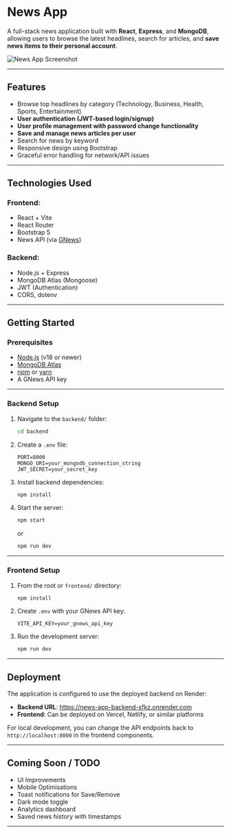 # News App

A full-stack news application built with **React**, **Express**, and **MongoDB**, allowing users to browse the latest headlines, search for articles, and **save news items to their personal account**.

![News App Screenshot](<Screenshot 2025-06-29 at 6.36.53 PM.png>)

---

## Features

- Browse top headlines by category (Technology, Business, Health, Sports, Entertainment)
- **User authentication (JWT-based login/signup)**
- **User profile management with password change functionality**
- **Save and manage news articles per user**
- Search for news by keyword
- Responsive design using Bootstrap
- Graceful error handling for network/API issues

---

## Technologies Used

### Frontend:
- React + Vite
- React Router
- Bootstrap 5
- News API (via [GNews](https://gnews.io))

### Backend:
- Node.js + Express
- MongoDB Atlas (Mongoose)
- JWT (Authentication)
- CORS, dotenv


---

## Getting Started

### Prerequisites

- [Node.js](https://nodejs.org/) (v18 or newer)
- [MongoDB Atlas](https://www.mongodb.com/cloud/atlas)
- [npm](https://www.npmjs.com/) or [yarn](https://yarnpkg.com/)
- A GNews API key

---

### Backend Setup

1. Navigate to the `backend/` folder:
    ```bash
    cd backend
    ```

2. Create a `.env` file:
    ```
    PORT=8000
    MONGO_URI=your_mongodb_connection_string
    JWT_SECRET=your_secret_key
    ```

3. Install backend dependencies:
    ```bash
    npm install
    ```

4. Start the server:
    ```bash
    npm start
    ```
    or
    ```bash
    npm run dev
    ```

---

### Frontend Setup

1. From the root or `frontend/` directory:
    ```bash
    npm install
    ```

2. Create `.env` with your GNews API key:
    ```
    VITE_API_KEY=your_gnews_api_key
    ```

3. Run the development server:
    ```bash
    npm run dev
    ```

---

## Deployment

The application is configured to use the deployed backend on Render:
- **Backend URL**: https://news-app-backend-sfkz.onrender.com
- **Frontend**: Can be deployed on Vercel, Netlify, or similar platforms

For local development, you can change the API endpoints back to `http://localhost:8000` in the frontend components.

---

## Coming Soon / TODO

- UI Improvements
- Mobile Optimisations
- Toast notifications for Save/Remove
- Dark mode toggle
- Analytics dashboard
- Saved news history with timestamps

---


